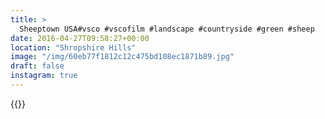 ```yaml
---
title: >
  Sheeptown USA#vsco #vscofilm #landscape #countryside #green #sheep
date: 2016-04-27T09:58:27+00:00
location: "Shropshire Hills"
image: "/img/60eb77f1812c12c475bd108ec1871b89.jpg"
draft: false
instagram: true
---
```


{{<photo src="/img/60eb77f1812c12c475bd108ec1871b89.jpg">}}

